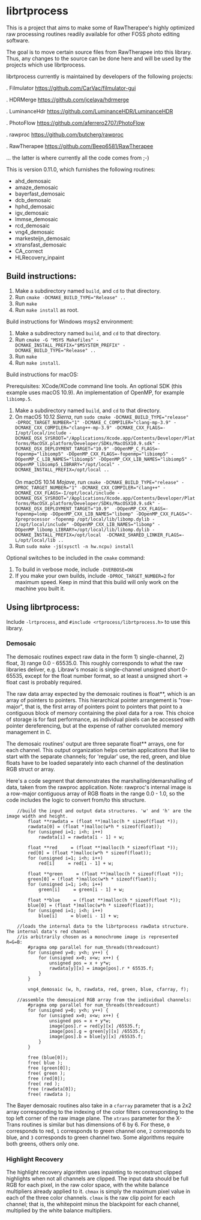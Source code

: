 # librtprocess

This is a project that aims to make some of RawTherapee's highly optimized raw processing routines readily available for other FOSS photo editing software.

The goal is to move certain source files from RawTherapee into this library.
Thus, any changes to the source can be done here and will be used by the projects which use librtprocess.

librtprocess currently is maintained by developers of the following projects:

. Filmulator https://github.com/CarVac/filmulator-gui

. HDRMerge https://github.com/jcelaya/hdrmerge

. LuminanceHdr https://github.com/LuminanceHDR/LuminanceHDR

. PhotoFlow https://github.com/aferrero2707/PhotoFlow

. rawproc https://github.com/butcherg/rawproc

. RawTherapee https://github.com/Beep6581/RawTherapee

... the latter is where currently all the code comes from ;-)

This is version 0.11.0, which furnishes the following routines:

* ahd_demosaic
* amaze_demosaic
* bayerfast_demosaic
* dcb_demosaic
* hphd_demosaic
* igv_demosaic
* lmmse_demosaic
* rcd_demosaic
* vng4_demosaic
* markesteijn_demosaic
* xtransfast_demosaic
* CA_correct
* HLRecovery_inpaint

## Build instructions:

1. Make a subdirectory named `build`, and `cd` to that directory.
2. Run `cmake -DCMAKE_BUILD_TYPE="Release" ..`
3. Run `make`
4. Run `make install` as root.

Build instructions for Windows msys2 environment:

1. Make a subdirectory named `build`, and `cd` to that directory.
2. Run `cmake -G "MSYS Makefiles" -DCMAKE_INSTALL_PREFIX="$MSYSTEM_PREFIX" -DCMAKE_BUILD_TYPE="Release" ..`
3. Run `make`
4. Run `make install`.

Build instructions for macOS:

Prerequisites: XCode/XCode command line tools.  An optional SDK (this example uses macOS 10.9).  An implementation of OpenMP, for example `libiomp.5`.
1. Make a subdirectory named `build`, and `cd` to that directory.
2. On macOS 10.12 _Sierra_, run `sudo cmake -DCMAKE_BUILD_TYPE="release"  -DPROC_TARGET_NUMBER="1" -DCMAKE_C_COMPILER="clang-mp-3.9" -DCMAKE_CXX_COMPILER="clang++-mp-3.9" -DCMAKE_CXX_FLAGS=-I/opt/local/include -DCMAKE_OSX_SYSROOT="/Applications/Xcode.app/Contents/Developer/Platforms/MacOSX.platform/Developer/SDKs/MacOSX10.9.sdk" -DCMAKE_OSX_DEPLOYMENT_TARGET="10.9" -DOpenMP_C_FLAGS=-fopenmp="libiomp5" -DOpenMP_CXX_FLAGS=-fopenmp="libiomp5" -DOpenMP_C_LIB_NAMES="libiomp5" -DOpenMP_CXX_LIB_NAMES="libiomp5" -DOpenMP_libiomp5_LIBRARY="/opt/local" -DCMAKE_INSTALL_PREFIX=/opt/local ..`
<br><br>On macOS 10.14 _Mojave_, run `cmake -DCMAKE_BUILD_TYPE="release" -DPROC_TARGET_NUMBER="1" -DCMAKE_CXX_COMPILER="clang++" -DCMAKE_CXX_FLAGS=-I/opt/local/include -DCMAKE_OSX_SYSROOT="/Applications/Xcode.app/Contents/Developer/Platforms/MacOSX.platform/Developer/SDKs/MacOSX10.9.sdk" -DCMAKE_OSX_DEPLOYMENT_TARGET="10.9"  -DOpenMP_CXX_FLAGS=-fopenmp=lomp -DOpenMP_CXX_LIB_NAMES="libomp" -DOpenMP_CXX_FLAGS="-Xpreprocessor -fopenmp /opt/local/lib/libomp.dylib -I/opt/local/include" -DOpenMP_CXX_LIB_NAMES="libomp" -DOpenMP_libomp_LIBRARY=/opt/local/lib/libomp.dylib -DCMAKE_INSTALL_PREFIX=/opt/local  -DCMAKE_SHARED_LINKER_FLAGS=-L/opt/local/lib ..`
3. Run `sudo make -j$(sysctl -n hw.ncpu) install`

Optional switches to be included in the `cmake` command:

1. To build in verbose mode, include `-DVERBOSE=ON`
2. If you make your own builds, include `-DPROC_TARGET_NUMBER=2` for maximum speed. Keep in mind that this build will only work on the machine you built it.

## Using librtprocess:

Include `-lrtprocess`, and `#include <rtprocess/librtprocess.h>` to use this library.

### Demosaic

The demosaic routines expect raw data in the form 1) single-channel, 2) float, 3) range 0.0 - 65535.0.  This roughly
corresponds to what the raw libraries deliver, e.g. Libraw's mosaic is single-channel unsigned short 0-65535, except 
for the float number format, so at least a unsigned short -> float cast is probably required.  

The raw data array expected by the demosaic routines is float**, which is an array of pointers to pointers. This 
hierarchical pointer arrangement is "row-major", that is, the first array of pointers point to pointers that point to a contiguous block of memory containing the pixel data for a row.  This choice of storage is for fast performance, as 
individual pixels can be accessed with pointer dereferencing, but at the expense of rather convoluted memory management
in C.

The demosaic routines' output are three separate float** arrays, one for each channel.  This output organization helps
certain applications that like to start with the separate channels; for 'regular' use, the red, green, and blue floats
have to be loaded separately into each channel of the destination RGB struct or array.

Here's a code segment that demonstrates the marshalling/demarshalling of data, taken from the rawproc application. Note:
rawproc's internal image is a row-major contiguous array of RGB floats in the range 0.0 - 1.0, so the code includes
the logic to convert from/to this structure.

```
    //build the input and output data structures. 'w' and 'h' are the image width and height.
		float **rawdata = (float **)malloc(h * sizeof(float *));
		rawdata[0] = (float *)malloc(w*h * sizeof(float));
		for (unsigned i=1; i<h; i++) 
			rawdata[i] = rawdata[i - 1] + w; 

		float **red     = (float **)malloc(h * sizeof(float *)); 
		red[0] = (float *)malloc(w*h * sizeof(float));
		for (unsigned i=1; i<h; i++) 
			red[i]     = red[i - 1] + w;

		float **green     = (float **)malloc(h * sizeof(float *)); 
		green[0] = (float *)malloc(w*h * sizeof(float));
		for (unsigned i=1; i<h; i++) 
			green[i]     = green[i - 1] + w;

		float **blue     = (float **)malloc(h * sizeof(float *)); 
		blue[0] = (float *)malloc(w*h * sizeof(float));
		for (unsigned i=1; i<h; i++) 
			blue[i]     = blue[i - 1] + w;

    //loads the internal data to the librtprocess rawData structure.  The internal data's red channel 
    //is arbitrarily chosen as a monochrome image is represented R=G=B:
		#pragma omp parallel for num_threads(threadcount)
		for (unsigned y=0; y<h; y++) {
			for (unsigned x=0; x<w; x++) {
				unsigned pos = x + y*w;
				rawdata[y][x] = image[pos].r * 65535.f;
			}
		}
	
		vng4_demosaic (w, h, rawdata, red, green, blue, cfarray, f);

    //assemble the demosaiced RGB array from the individual channels:
		#pragma omp parallel for num_threads(threadcount)	
		for (unsigned y=0; y<h; y++) {
			for (unsigned x=0; x<w; x++) {
				unsigned pos = x + y*w;
				image[pos].r = red[y][x] /65535.f;
				image[pos].g = green[y][x] /65535.f;
				image[pos].b = blue[y][x] /65535.f;
			}
		}
		
		free (blue[0]);
		free( blue );
		free (green[0]);
		free( green );
		free (red[0]);
		free( red );
		free (rawdata[0]);
		free( rawdata );
```

The Bayer demosaic routines also take in a `cfarray` parameter that is a 2x2 array corresponding to the indexing of the color filters corresponding to the top left corner of the raw image plane. The `xtrans` parameter for the X-Trans routines is similar but has dimensions of 6 by 6. For these, `0` corresponds to red, `1` corresponds to green channel one, `2` corresponds to blue, and `3` corresponds to green channel two. Some algorithms require both greens, others only one.

### Highlight Recovery

The highlight recovery algorithm uses inpainting to reconstruct clipped highlights when not all channels are clipped. The input data should be full RGB for each pixel, in the raw color space, with the white balance multipliers already applied to it. `chmax` is simply the maximum pixel value in each of the three color channels. `clmax` is the raw clip point for each channel; that is, the whitepoint minus the blackpoint for each channel, multiplied by the white balance multipliers.
